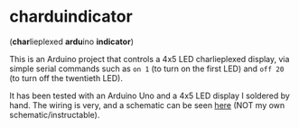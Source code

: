 # charduindicator
(**char**lieplexed **ardu**ino **indicator**)

This is an Arduino project that controls a 4x5 LED charlieplexed display, via simple serial commands such as `on 1` (to turn on the first LED) and `off 20` (to turn off the twentieth LED).

It has been tested with an Arduino Uno and a 4x5 LED display I soldered by hand. The wiring is very, and a schematic can be seen [here](http://www.instructables.com/id/Controlling-20-Leds-from-5-Arduino-pins-using-Cha/step3/The-first-problem-Wiring-it-properly/) (NOT my own schematic/instructable).
